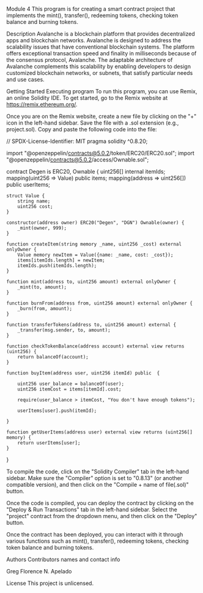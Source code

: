 Module 4 This program is for creating a smart contract project that implements the mint(), transfer(), redeeming tokens, checking token balance and burning tokens.

Description Avalanche is a blockchain platform that provides decentralized apps and blockchain networks. Avalanche is designed to address the scalability issues that have conventional blockchain systems. The platform offers exceptional transaction speed and finality in milliseconds because of the consensus protocol, Avalanche. The adaptable architecture of Avalanche complements this scalability by enabling developers to design customized blockchain networks, or subnets, that satisfy particular needs and use cases.

Getting Started Executing program To run this program, you can use Remix, an online Solidity IDE. To get started, go to the Remix website at https://remix.ethereum.org/.

Once you are on the Remix website, create a new file by clicking on the "+" icon in the left-hand sidebar. Save the file with a .sol extension (e.g., project.sol). Copy and paste the following code into the file:

// SPDX-License-Identifier: MIT
pragma solidity ^0.8.20;

import "@openzeppelin/contracts@5.0.2/token/ERC20/ERC20.sol";
import "@openzeppelin/contracts@5.0.2/access/Ownable.sol";

contract Degen is ERC20, Ownable {
    uint256[] internal itemIds;
    mapping(uint256 => Value) public items;
    mapping(address => uint256[]) public userItems;  

    struct Value {
        string name;
        uint256 cost;
    }

    constructor(address owner) ERC20("Degen", "DGN") Ownable(owner) {
        _mint(owner, 999);
    }

    function createItem(string memory _name, uint256 _cost) external onlyOwner {
        Value memory newItem = Value({name: _name, cost: _cost});
        items[itemIds.length] = newItem;
        itemIds.push(itemIds.length);
    }

    function mint(address to, uint256 amount) external onlyOwner {
        _mint(to, amount);
    }

    function burnFrom(address from, uint256 amount) external onlyOwner {
        _burn(from, amount);
    }

    function transferTokens(address to, uint256 amount) external {
        _transfer(msg.sender, to, amount);
    }

    function checkTokenBalance(address account) external view returns (uint256) {
        return balanceOf(account);
    }

    function buyItem(address user, uint256 itemId) public  {

        uint256 user_balance = balanceOf(user);
        uint256 itemCost = items[itemId].cost;

        require(user_balance > itemCost, "You don't have enough tokens");

        userItems[user].push(itemId);
        
    }
    
    function getUserItems(address user) external view returns (uint256[] memory) {
        return userItems[user];
    }

}

To compile the code, click on the "Solidity Compiler" tab in the left-hand sidebar. Make sure the "Compiler" option is set to "0.8.13" (or another compatible version), and then click on the "Compile + name of file(.sol)" button.

Once the code is compiled, you can deploy the contract by clicking on the "Deploy & Run Transactions" tab in the left-hand sidebar. Select the "project" contract from the dropdown menu, and then click on the "Deploy" button.

Once the contract has been deployed, you can interact with it through various functions such as mint(), transfer(), redeeming tokens, checking token balance and burning tokens.

Authors Contributors names and contact info

Greg Florence N. Apelado

License This project is unlicensed.
